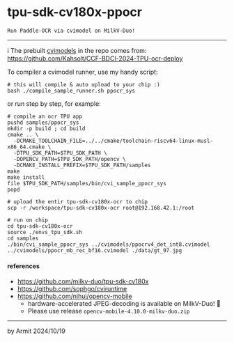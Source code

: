 # tpu-sdk-cv180x-ppocr

    Run Paddle-OCR via cvimodel on MilkV-Duo! 

----

ℹ The prebuilt [cvimodels](./cvimodels) in the repo comes from: https://github.com/Kahsolt/CCF-BDCI-2024-TPU-ocr-deploy

To compiler a cvimodel runner, use my handy script:

```shell
# this will compile & auto upload to your chip :)
bash ./compile_sample_runner.sh ppocr_sys
```

or run step by step, for example:

```shell
# compile an ocr TPU app
pushd samples/ppocr_sys
mkdir -p build ; cd build
cmake .. \
  -DCMAKE_TOOLCHAIN_FILE=../../cmake/toolchain-riscv64-linux-musl-x86_64.cmake \
  -DTPU_SDK_PATH=$TPU_SDK_PATH \
  -DOPENCV_PATH=$TPU_SDK_PATH/opencv \
  -DCMAKE_INSTALL_PREFIX=$TPU_SDK_PATH/samples
make
make install
file $TPU_SDK_PATH/samples/bin/cvi_sample_ppocr_sys
popd

# upload the entir tpu-sdk-cv180x-ocr to chip
scp -r /workspace/tpu-sdk-cv180x-ocr root@192.168.42.1:/root

# run on chip
cd tpu-sdk-cv180x-ocr
source ./envs_tpu_sdk.sh
cd samples
./bin/cvi_sample_ppocr_sys ../cvimodels/ppocrv4_det_int8.cvimodel  ../cvimodels/ppocr_mb_rec_bf16.cvimodel ./data/gt_97.jpg
```

#### references

- https://github.com/milkv-duo/tpu-sdk-cv180x
- https://github.com/sophgo/cviruntime
- https://github.com/nihui/opencv-mobile
  - hardware-accelerated JPEG-decoding is available on MilkV-Duo! 🎉
  - Please use release `opencv-mobile-4.10.0-milkv-duo.zip`

----
by Armit
2024/10/19
